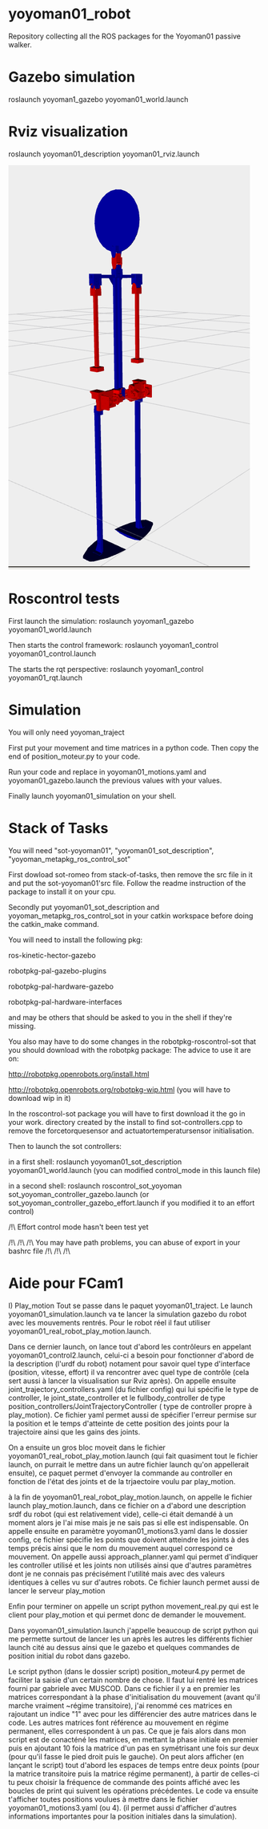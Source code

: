 # yoyoman01_robot
Repository collecting all the ROS packages for the Yoyoman01 passive walker.

Gazebo simulation
=================
roslaunch yoyoman1_gazebo yoyoman01_world.launch

Rviz visualization
==================

roslaunch yoyoman01_description yoyoman01_rviz.launch

![alt text](https://raw.githubusercontent.com/Gepetto/yoyoman01_robot/master/yoyoman01_description/doc/YoyomanTheFirst.png)

Roscontrol tests
================
First launch the simulation:
roslaunch yoyoman1_gazebo yoyoman01_world.launch

Then starts the control framework:
roslaunch yoyoman1_control yoyoman01_control.launch

The starts the rqt perspective:
roslaunch yoyoman1_control yoyoman01_rqt.launch

Simulation
================
You will only need yoyoman_traject

First put your movement and time matrices in a python code. Then copy the end of position_moteur.py to your code.

Run your code and replace in yoyoman01_motions.yaml and yoyoman01_gazebo.launch the previous values with your values. 

Finally launch yoyoman01_simulation on your shell.

Stack of Tasks
================
You will need "sot-yoyoman01", "yoyoman01_sot_description", "yoyoman_metapkg_ros_control_sot"

First dowload sot-romeo from stack-of-tasks, then remove the src file in it and put the sot-yoyoman01'src file. Follow the readme instruction of the package to install it on your cpu.

Secondly put yoyoman01_sot_description and yoyoman_metapkg_ros_control_sot in your catkin workspace before doing the catkin_make command.

You will need to install the following pkg:

ros-kinetic-hector-gazebo

robotpkg-pal-gazebo-plugins

robotpkg-pal-hardware-gazebo

robotpkg-pal-hardware-interfaces

and may be others that should be asked to you in the shell if they're missing.

You also may have to do some changes in the robotpkg-roscontrol-sot that you should download with the robotpkg package: The advice to use it are on:

http://robotpkg.openrobots.org/install.html

http://robotpkg.openrobots.org/robotpkg-wip.html (you will have to download wip in it)

In the roscontrol-sot package you will have to first download it the go in your work. directory created by the install to find sot-controllers.cpp to remove the forcetorquesensor and actuatortemperatursensor initialisation.

Then to launch the sot controllers:

in a first shell: roslaunch yoyoman01_sot_description yoyoman01_world.launch 
(you can modified control_mode in this launch file)

in a second shell: roslaunch roscontrol_sot_yoyoman sot_yoyoman_controller_gazebo.launch  (or sot_yoyoman_controller_gazebo_effort.launch if you modified it to an effort control)

/!\ Effort control mode hasn't been test yet

/!\ /!\ /!\ You may have path problems, you can abuse of export in your bashrc file /!\ /!\ /!\ 

Aide pour FCam1
================
I) Play_motion
Tout se passe dans le paquet yoyoman01_traject. Le launch yoyoman01_simulation.launch va te lancer la simulation gazebo du robot avec les mouvements rentrés. Pour le robot réel il faut utiliser yoyoman01_real_robot_play_motion.launch.

Dans ce dernier launch, on lance tout d'abord les contrôleurs en appelant yoyoman01_control2.launch, celui-ci a besoin pour fonctionner d'abord de la description (l'urdf du robot) notament pour savoir quel type d'interface (position, vitesse, effort) il va rencontrer avec quel type de contrôle (cela sert aussi à lancer la visualisation sur Rviz après). On appelle ensuite joint_trajectory_controllers.yaml (du fichier config) qui lui spécifie le type de controller, le joint_state_controller et le fullbody_controller de type position_controllers/JointTrajectoryController ( type de controller propre à play_motion). Ce fichier yaml permet aussi de spécifier l'erreur permise sur la position et le temps d'atteinte de cette position des joints pour la trajectoire ainsi que les gains des joints.

On a ensuite un gros bloc moveit dans le fichier yoyoman01_real_robot_play_motion.launch (qui fait quasiment tout le fichier launch, on purrait le mettre dans un autre fichier launch qu'on appellerait ensuite), ce paquet permet d'envoyer la commande au controller en fonction de l'état des joints et de la trjaectoire voulu par play_motion.

à la fin de yoyoman01_real_robot_play_motion.launch, on appelle le fichier launch play_motion.launch, dans ce fichier on a d'abord une description srdf du robot (qui est relativement vide), celle-ci était demandé à un moment alors je l'ai mise mais je ne sais pas si elle est indispensable. On appelle ensuite en paramètre yoyoman01_motions3.yaml dans le dossier config, ce fichier spécifie les points que doivent atteindre les joints à des temps précis ainsi que le nom du mouvement auquel correspond ce mouvement. On appelle aussi approach_planner.yaml qui permet d'indiquer les controller utilisé et les joints non utilisés ainsi que d'autres paramètres dont je ne connais pas précisément l'utilité mais avec des valeurs identiques à celles vu sur d'autres robots. Ce fichier launch permet aussi de lancer le serveur play_motion

Enfin pour terminer on appelle un script python movement_real.py qui est le client pour play_motion et qui permet donc de demander le mouvement.

Dans yoyoman01_simulation.launch j'appelle beaucoup de script python qui me permette surtout de lancer les un après les autres les différents fichier launch cité au dessus ainsi que le gazebo et quelques commandes de position initial du robot dans gazebo.

Le script python (dans le dossier script) position_moteur4.py permet de faciliter la saisie d'un certain nombre de chose. Il faut lui rentré les matrices fourni par gabriele avec MUSCOD. Dans ce fichier il y a en premier les matrices correspondant à la phase d'initialisation du mouvement (avant qu'il marche vraiment ~régime transitoire), j'ai renommé ces matrices en rajoutant un indice "1" avec pour les différencier des autre matrices dans le code. Les autres matrices font référence au mouvement en régime permanent, elles correspondent à un pas. Ce que je fais alors dans mon script est de conacténé les matrices, en mettant la phase initiale en premier puis en ajoutant 10 fois la matrice d'un pas en symétrisant une fois sur deux (pour qu'il fasse le pied droit puis le gauche). On peut alors afficher (en lançant le script) tout d'abord les espaces de temps entre deux points (pour la matrice transitoire puis la matrice régime permanent), à partir de celles-ci tu peux choisir la fréquence de commande des points affiché avec les boucles de print qui suivent les opérations précédentes. Le code va ensuite t'afficher toutes positions voulues à mettre dans le fichier  yoyoman01_motions3.yaml (ou 4). (il permet aussi d'afficher d'autres informations importantes pour la position initiales dans la simulation).

